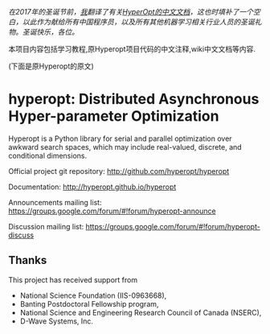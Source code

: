*在2017年的圣诞节前，[我](http://blog.csdn.net/fontthrone)翻译了有关[HyperOpt的中文文档](http://blog.csdn.net/FontThrone/article/category/7362018)，这也时填补了一个空白，以此作为献给所有中国程序员，以及所有其他机器学习相关行业人员的圣诞礼物。圣诞快乐，各位。*

本项目内容包括学习教程,原Hyperopt项目代码的中文注释,wiki中文文档等内容.


(下面是原Hyperopt的原文)

hyperopt: Distributed Asynchronous Hyper-parameter Optimization
===============================================================

Hyperopt is a Python library for serial and parallel optimization over awkward
search spaces, which may include real-valued, discrete, and conditional
dimensions.

Official project git repository:
http://github.com/hyperopt/hyperopt

Documentation:
http://hyperopt.github.io/hyperopt

Announcements mailing list:
https://groups.google.com/forum/#!forum/hyperopt-announce

Discussion mailing list:
https://groups.google.com/forum/#!forum/hyperopt-discuss


Thanks
------
This project has received support from
* National Science Foundation (IIS-0963668),
* Banting Postdoctoral Fellowship program, 
* National Science and Engineering Research Council of Canada (NSERC),
* D-Wave Systems, Inc.



